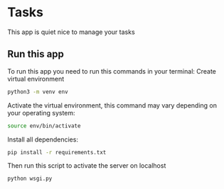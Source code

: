 # Tasks
This app is quiet nice to manage your tasks
## Run this app
To run this app you need to run this commands in your terminal:
Create virtual environment
```bash
python3 -m venv env
```
Activate the virtual environment, this command may vary depending on your operating system:
```bash
source env/bin/activate
```
Install all dependencies:
```bash
pip install -r requirements.txt
```
Then run this script to activate the server on localhost
```bash
python wsgi.py
```